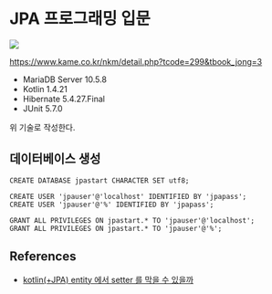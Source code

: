 # JPA 프로그래밍 입문

![](https://i.imgur.com/jyBKOqS.png)

https://www.kame.co.kr/nkm/detail.php?tcode=299&tbook_jong=3

* MariaDB Server 10.5.8
* Kotlin 1.4.21
* Hibernate 5.4.27.Final
* JUnit 5.7.0

위 기술로 작성한다.

## 데이터베이스 생성

```mysql
CREATE DATABASE jpastart CHARACTER SET utf8;

CREATE USER 'jpauser'@'localhost' IDENTIFIED BY 'jpapass';
CREATE USER 'jpauser'@'%' IDENTIFIED BY 'jpapass';

GRANT ALL PRIVILEGES ON jpastart.* TO 'jpauser'@'localhost';
GRANT ALL PRIVILEGES ON jpastart.* TO 'jpauser'@'%';
```

## References

* [kotlin(+JPA) entity 에서 setter 를 막을 수 있을까](https://multifrontgarden.tistory.com/272)
